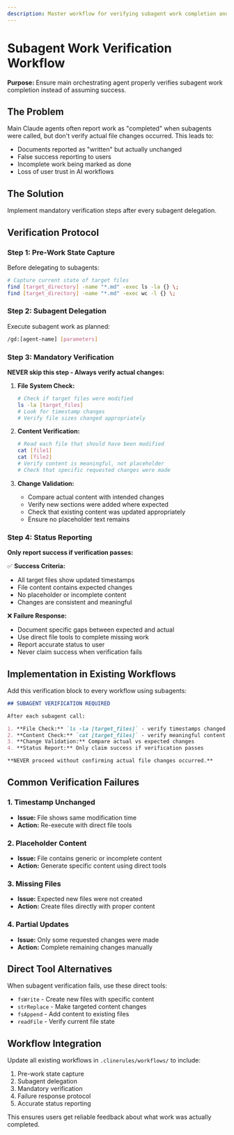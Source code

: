 ```yaml
---
description: Master workflow for verifying subagent work completion and preventing false success reporting
---
```


# Subagent Work Verification Workflow

**Purpose:** Ensure main orchestrating agent properly verifies subagent work completion instead of assuming success.

## The Problem

Main Claude agents often report work as "completed" when subagents were called, but don't verify actual file changes occurred. This leads to:

- Documents reported as "written" but actually unchanged
- False success reporting to users
- Incomplete work being marked as done
- Loss of user trust in AI workflows

## The Solution

Implement mandatory verification steps after every subagent delegation.

## Verification Protocol

### Step 1: Pre-Work State Capture

Before delegating to subagents:

```bash
# Capture current state of target files
find [target_directory] -name "*.md" -exec ls -la {} \;
find [target_directory] -name "*.md" -exec wc -l {} \;
```

### Step 2: Subagent Delegation

Execute subagent work as planned:

```bash
/gd:[agent-name] [parameters]
```

### Step 3: Mandatory Verification

**NEVER skip this step - Always verify actual changes:**

1. **File System Check:**

   ```bash
   # Check if target files were modified
   ls -la [target_files]
   # Look for timestamp changes
   # Verify file sizes changed appropriately
   ```

2. **Content Verification:**

   ```bash
   # Read each file that should have been modified
   cat [file1]
   cat [file2]
   # Verify content is meaningful, not placeholder
   # Check that specific requested changes were made
   ```

3. **Change Validation:**
   - Compare actual content with intended changes
   - Verify new sections were added where expected
   - Check that existing content was updated appropriately
   - Ensure no placeholder text remains

### Step 4: Status Reporting

**Only report success if verification passes:**

✅ **Success Criteria:**

- All target files show updated timestamps
- File content contains expected changes
- No placeholder or incomplete content
- Changes are consistent and meaningful

❌ **Failure Response:**

- Document specific gaps between expected and actual
- Use direct file tools to complete missing work
- Report accurate status to user
- Never claim success when verification fails

## Implementation in Existing Workflows

Add this verification block to every workflow using subagents:

```markdown
## SUBAGENT VERIFICATION REQUIRED

After each subagent call:

1. **File Check:** `ls -la [target_files]` - verify timestamps changed
2. **Content Check:** `cat [target_files]` - verify meaningful content added
3. **Change Validation:** Compare actual vs expected changes
4. **Status Report:** Only claim success if verification passes

**NEVER proceed without confirming actual file changes occurred.**
```

## Common Verification Failures

### 1. Timestamp Unchanged

- **Issue:** File shows same modification time
- **Action:** Re-execute with direct file tools

### 2. Placeholder Content

- **Issue:** File contains generic or incomplete content
- **Action:** Generate specific content using direct tools

### 3. Missing Files

- **Issue:** Expected new files were not created
- **Action:** Create files directly with proper content

### 4. Partial Updates

- **Issue:** Only some requested changes were made
- **Action:** Complete remaining changes manually

## Direct Tool Alternatives

When subagent verification fails, use these direct tools:

- `fsWrite` - Create new files with specific content
- `strReplace` - Make targeted content changes
- `fsAppend` - Add content to existing files
- `readFile` - Verify current file state

## Workflow Integration

Update all existing workflows in `.clinerules/workflows/` to include:

1. Pre-work state capture
2. Subagent delegation
3. Mandatory verification
4. Failure response protocol
5. Accurate status reporting

This ensures users get reliable feedback about what work was actually completed.
